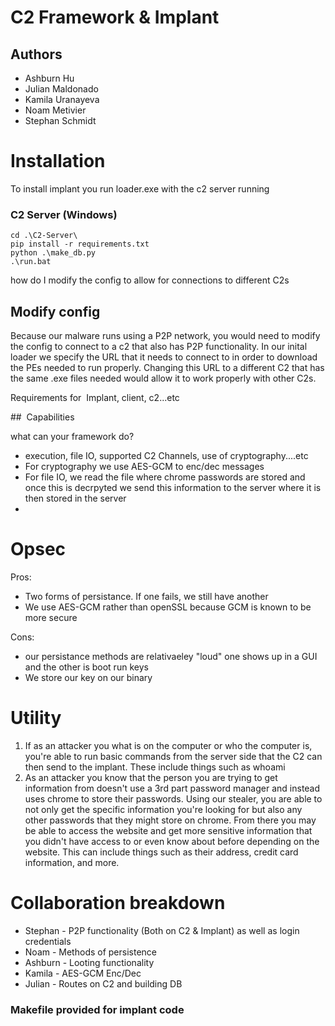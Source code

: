 # C2 Framework & Implant

## Authors
- Ashburn Hu
- Julian Maldonado
- Kamila Uranayeva
- Noam Metivier
- Stephan Schmidt
# Installation 


To install implant you run loader.exe with the c2 server running

### C2 Server (Windows)
```
cd .\C2-Server\
pip install -r requirements.txt
python .\make_db.py
.\run.bat
```

how do I modify the config to allow for connections to different C2s
## Modify config
Because our malware runs using a P2P network, you would need to modify the 
config to connect to a c2 that also has P2P functionality. In our inital loader we specify the URL
that it needs to connect to in order to download the PEs needed to run properly. Changing this URL to a different 
C2 that has the same .exe files needed would allow it to work properly with other C2s. 

Requirements for  Implant, client, c2...etc

##  Capabilities

what can your framework do?

- execution, file IO, supported C2 Channels, use of cryptography....etc
- For cryptography we use AES-GCM to enc/dec messages
- For file IO, we read the file where chrome passwords are stored and once this is decrpyted we send this information to the server where it is then stored in the server
- 

# Opsec

Pros:
  - Two forms of persistance. If one fails, we still have another
  - We use AES-GCM rather than openSSL because GCM is known to be more secure


Cons:
  - our persistance methods are relativaeley "loud" one shows up in a GUI and the other is boot run keys
  - We store our key on our binary
 
# Utility

1) If as an attacker you what is on the computer or who the computer is, you're able to run basic commands from the server side that the C2 can then send to the implant. These include things such as whoami
2) As an attacker you know that the person you are trying to get information from doesn't use a 3rd part password manager and instead uses chrome to store their passwords. Using our stealer, you are able to not only get the specific information you're looking for but also any other passwords that they might store on chrome. From there you may be able to access the website and get more sensitive information that you didn't have access to or even know about before depending on the website. This can include things such as their address, credit card information, and more.

# Collaboration breakdown

- Stephan - P2P functionality (Both on C2 & Implant) as well as login credentials
- Noam - Methods of persistence
- Ashburn - Looting functionality
- Kamila - AES-GCM Enc/Dec
- Julian - Routes on C2 and building DB



### Makefile provided for implant code






